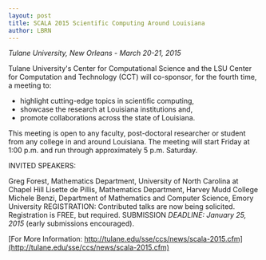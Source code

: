 ```yaml
---
layout: post
title: SCALA 2015 Scientific Computing Around Louisiana
author: LBRN
---
```


*Tulane University, New Orleans - March 20-21, 2015*

Tulane University's Center for Computational Science and the LSU Center for Computation and Technology (CCT) will co-sponsor, for the fourth time, a meeting to:

- highlight cutting-edge topics in scientific computing,
- showcase the research at Louisiana institutions and,
- promote collaborations across the state of Louisiana.

This meeting is open to any faculty, post-doctoral researcher or student from any college in and around Louisiana. The meeting will start Friday at 1:00 p.m. and run through approximately 5 p.m. Saturday.

INVITED SPEAKERS:

Greg Forest, Mathematics Department, University of North Carolina at Chapel Hill
Lisette de Pillis, Mathematics Department, Harvey Mudd College
Michele Benzi, Department of Mathematics and Computer Science, Emory University
REGISTRATION:  Contributed talks are now being solicited. Registration is FREE, but required.  SUBMISSION *DEADLINE:  January 25, 2015* (early submissions encouraged).

[For More Information: http://tulane.edu/sse/ccs/news/scala-2015.cfm](http://tulane.edu/sse/ccs/news/scala-2015.cfm)